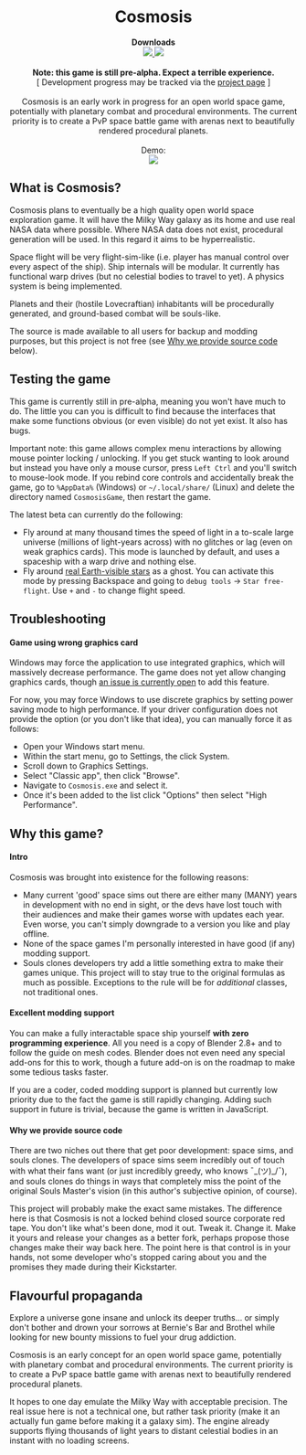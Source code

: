 <h1 align="center">Cosmosis</h1>

<div align="center">
    <b>Downloads</b>
    <br>
    <a href="https://github.com/feynmansbongos/Cosmosis/releases/latest">
        <img src="https://img.shields.io/static/v1?label=Latest%20stable&message=v0.72.0&color=blue&style=for-the-badge">
    </a>
    <a href="https://github.com/feynmansbongos/Cosmosis/releases">
        <img src="https://img.shields.io/static/v1?label=Dev%20builds&message=all%20versions&color=red&style=for-the-badge">
    </a>
    <br><br>
    <b>Note: this game is still pre-alpha. Expect a terrible experience.</b>
    <br>
    [ Development progress may be tracked via the <a href="https://github.com/aggregate1166877/Cosmosis/projects/1">project page</a> ]
    <br><br>
    Cosmosis is an early work in progress for an open world space game, potentially with  
planetary combat and procedural environments. The current priority is to create  
a PvP space battle game with arenas next to beautifully rendered procedural  
planets.
<br><br>
Demo:
<br>
<img src="demo.gif">
</div>

## What is Cosmosis?
Cosmosis plans to eventually be a high quality open world space exploration
game. It will have the Milky Way galaxy as its home and use real NASA data
where possible. Where NASA data does not exist, procedural generation will be
used. In this regard it aims to be hyperrealistic.

Space flight will be very flight-sim-like (i.e. player has manual control over
every aspect of the ship). Ship internals will be modular. It currently has
functional warp drives (but no celestial bodies to travel to yet). A physics
system is being implemented.

Planets and their (hostile Lovecraftian) inhabitants will be procedurally
generated, and ground-based combat will be souls-like.

The source is made available to all users for backup and modding purposes, but
this project is not free (see [Why we provide source code](README.md#why-we-provide-source-code) below).

## Testing the game
This game is currently still in pre-alpha, meaning you won't have much to do.
The little you can you is difficult to find because the interfaces that make
some functions obvious (or even visible) do not yet exist. It also has bugs.

Important note: this game allows complex menu interactions by allowing mouse
pointer locking / unlocking. If you get stuck wanting to look around but
instead you have only a mouse cursor, press `Left Ctrl` and you'll switch to
mouse-look mode. If you rebind core controls and accidentally break the game,
go to `%AppData%` (Windows) or `~/.local/share/` (Linux) and delete the
directory named `CosmosisGame`, then restart the game.

The latest beta can currently do the following:
* Fly around at many thousand times the speed of light in a to-scale large
  universe (millions of light-years across) with no glitches or lag (even on
  weak graphics cards). This mode is launched by default, and uses a spaceship
  with a warp drive and nothing else.
* Fly around [real Earth-visible stars](https://github.com/feynmansbongos/BSC5P-JSON-XYZ)
  as a ghost. You can activate this mode by pressing Backspace and going to
  `debug tools` -> `Star free-flight`. Use `+` and `-` to change flight speed.

<!--
TODO: Add menu option to choose a ship, then add a bullet point here that you
can choose ships or even add your own via Blender. This thing of changing
source to change ships needs to change, and soon.
-->

## Troubleshooting
#### Game using wrong graphics card
Windows may force the application to use integrated graphics, which will
massively decrease performance. The game does not yet allow changing graphics
cards, though
[an issue is currently open](https://github.com/feynmansbongos/Cosmosis/issues/61)
to add this feature.

For now, you may force Windows to use discrete graphics by setting power
saving mode to high performance. If your driver configuration does not provide
the option (or you don't like that idea), you can manually force it as follows:
* Open your Windows start menu.
* Within the start menu, go to Settings, the click System.
* Scroll down to Graphics Settings.
* Select "Classic app", then click "Browse".
* Navigate to `Cosmosis.exe` and select it.
* Once it's been added to the list click "Options" then select "High
Performance".

## Why this game?
#### Intro
Cosmosis was brought into existence for the following reasons:
* Many current 'good' space sims out there are either many (MANY) years in
  development with no end in sight, or the devs have lost touch with their
  audiences and make their games worse with updates each year. Even worse,
  you can't simply downgrade to a version you like and play offline.
* None of the space games I'm personally interested in have good (if any)
  modding support.
* Souls clones developers try add a little something extra to make their games
  unique. This project will to stay true to the original formulas as much
  as possible. Exceptions to the rule will be for _additional_ classes, not
  traditional ones.

#### Excellent modding support
You can make a fully interactable space ship yourself **with zero programming
experience**. All you need is a copy of Blender 2.8+ and to follow the guide on
mesh codes. Blender does not even need any special add-ons for this to work,
though a future add-on is on the roadmap to make some tedious tasks faster.

If you are a coder, coded modding support is planned but currently low priority
due to the fact the game is still rapidly changing. Adding such support in
future is trivial, because the game is written in JavaScript.

#### Why we provide source code
There are two niches out there that get poor development: space sims, and
souls clones. The developers of space sims seem incredibly out of touch with
what their fans want (or just incredibly greedy, who knows ¯\_(ツ)_/¯), and
souls clones do things in ways that completely miss the point of the original Souls Master's
vision (in this author's subjective opinion, of course).

This project will probably make the exact same mistakes. The difference here is
that Cosmosis is not a locked behind closed source corporate red tape. You
don't like what's been done, mod it out. Tweak it. Change it. Make it yours and
release your changes as a better fork, perhaps propose those changes make their
way back here. The point here is that control is in your hands, not some
developer who's stopped caring about you and the promises they made during
their Kickstarter.

## Flavourful propaganda
Explore a universe gone insane and unlock its deeper truths... or simply don't
bother and drown your sorrows at Bernie's Bar and Brothel while looking for new
bounty missions to fuel your drug addiction.

<!-- We aim to be the following; uncomment when achieved :) --
Cosmosis is an open world space game with RPG elements. It aims to have
realistic space ship mechanics (if a game with FTL and Lovecraftian Great
Ones can fall into such a category), and souls-like combat on planets. It also
has an FPS shooter class for those who do refuse to praise the sun
\[blasphemes].
-->
Cosmosis is an early concept for an open world space game, potentially with
planetary combat and procedural environments. The current priority is to create
a PvP space battle game with arenas next to beautifully rendered procedural
planets.

It hopes to one day emulate the Milky Way with acceptable precision. The real
issue here is not a technical one, but rather task priority (make it an
actually fun game before making it a galaxy sim). The engine already supports
flying thousands of light years to distant celestial bodies in an instant with
no loading screens.
